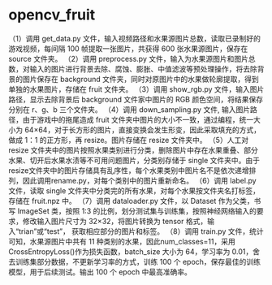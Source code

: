 # opencv_fruit
（1）调用 get_data.py 文件，输入视频路径和水果源图片总数，读取已录制好的游戏视频，每间隔 100 帧提取一张图片，共获得 600 张水果源图片，保存在 source 文件夹。
（2）调用 preprocess.py 文件，输入为水果源图片和图片总数，对输入的图片进行背景去除、腐蚀、膨胀、中值滤波等预处理操作，将去除背景的图片保存在 background 文件夹，同时对原图片中的水果做轮廓提取，得到单独的水果图片，存储在 fruit 文件夹。
（3）调用 show_rgb.py 文件，输入图片路径，显示去除背景后 background 文件家中图片的 RGB 颜色空间，将结果保存分别在 r、g、b 三个文件夹。
（4）调用 down_sampling.py 文件, 输入图片路径，由于游戏中的拖尾造成 fruit 文件夹中图片的大小不一致，通过编程，统一大小为 64×64，对于长方形的图片，直接变换会发生形变，因此采取填充的方式，做成 1：1 的正方形，再 resize。图片存储在 resize 文件夹中。
（5）人工对 resize 文件夹中的图片按照水果类别进行分类，删除图片中存在水果重叠、部分水果、切开后水果水渍等不可用问题图片，分类别存储于 single 文件夹中。由于 resize文件夹中的图片存储具有乱序性，每个水果类别中图片名不是依次递增排列，因此调用rename.py，对每个类别中的图片重新命名。
（6）调用 label.py 文件，读取 single 文件夹中分类完的所有水果，对每个水果按文件夹名打标签，存储在 fruit.npz 中。
（7）调用 dataloader.py 文件，以 Dataset 作为父类，书写 ImageSet 类，按照 1:3 的比例，划分测试集与训练集，按照神经网络输入的要求，修改输入图片尺寸为 32×32，将图片转换为 tensor 格式，输入“trian”或“test”， 获取相应部分的图片和标签。
（8）调用 train.py 文件，统计可知，水果源图片中共有 11 种类别的水果，因此num_classes=11，采用 CrossEntropyLoss()作为损失函数，batch_size 大小为 64，学习率为 0.01，舍去训练集部分数据，不更新学习率的方式，训练 100 个 epoch，保存最佳的训练模型，用于后续测试。输出 100 个 epoch 中最高准确率。
